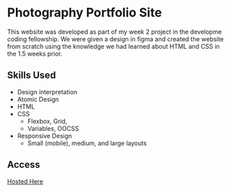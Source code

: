 # Photography Portfolio Site
This website was developed as part of my week 2 project in the developme coding fellowship. We were given a design in figma and created the website from scratch using the knowledge we had learned about HTML and CSS in the 1.5 weeks prior.

## Skills Used
- Design interpretation
- Atomic Design
- HTML
- CSS
  - Flexbox, Grid, 
  - Variables, OOCSS
- Responsive Design
  - Small (mobile), medium, and large layouts

## Access
[Hosted Here](https://nik.developme.space)